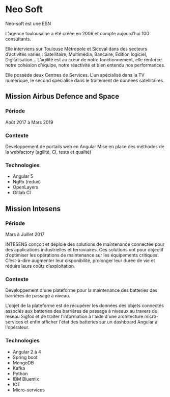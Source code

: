 <!---
path: neo-soft-2017
rank: 4
title: Neo Soft
category: Experiences
shortDescription: Neo Soft
withSummary: true
withLinks: true
tags:
  - Angular
  - NgRx
  - OpenLayers
  - Gitlab
  - Spring
  - MongoDb
  - Iot
--->

# Neo Soft

Neo-soft est une ESN

L’agence toulousaine a été créée en 2006 et compte aujourd’hui 100 consultants.

Elle interviens sur Toulouse Métropole et Sicoval dans des secteurs d’activités variés : Satellitaire, Multimédia, Bancaire, Edition logiciel, Digitalisation… L’agilité est au cœur de notre fonctionnement, elle renforce notre cohésion d’équipe, notre réactivité et bien entendu nos performances.

Elle possède deux Centres de Services. L'un spécialisé dans la TV numérique, le second spécialisé dans le traitement de données satellitaires.

## Mission Airbus Defence and Space

### Période

Août 2017 à Mars 2019

### Contexte

Développement de portails web en Angular
Mise en place des méthodes de la webfactory (agilité, CI, tests et qualité)

### Technologies

* Angular 5
* NgRx (redux)
* OpenLayers
* Gitlab CI

## Mission Intesens
### Période

Mars à Juillet 2017

INTESENS conçoit et déploie des solutions de maintenance connectée pour des applications industrielles et ferroviaires. Ces solutions ont pour objectif d’optimiser les opérations de maintenance sur les équipements critiques. C’est-à-dire augmenter leur disponibilité, prolonger leur durée de vie et réduire leurs coûts d’exploitation.

### Contexte

Développement d'une plateforme pour la maintenance des batteries des barrières de passage à niveau.

L'objet de la plateforme est de récupérer les données des objets connectés associés aux batteries des barrières de passage à niveaux au travers du reseau Sigfox et de traiter l'information à l'aide d'une architecture micro-services et enfin afficher l'état des batteries sur un dashboard Angular à l'opérateur. 

### Technologies

* Angular 2 à 4
* Spring boot
* MongoDB
* Kafka
* Python
* IBM Bluemix
* IOT
* Micro-services
